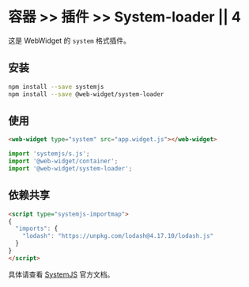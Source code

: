 # 容器 >> 插件 >> System-loader || 4

这是 WebWidget 的 `system` 格式插件。

## 安装

```bash
npm install --save systemjs
npm install --save @web-widget/system-loader
```

## 使用

```html
<web-widget type="system" src="app.widget.js"></web-widget>
```

```js
import 'systemjs/s.js';
import '@web-widget/container';
import '@web-widget/system-loader';
```

## 依赖共享

```html
<script type="systemjs-importmap">
{
  "imports": {
    "lodash": "https://unpkg.com/lodash@4.17.10/lodash.js"
  }
}
</script>
```

具体请查看 [SystemJS](https://github.com/systemjs/systemjs) 官方文档。